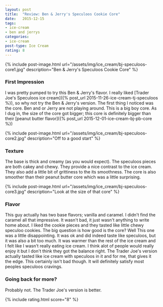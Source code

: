 ```yaml
---
layout: post
title:  "Review: Ben & Jerry's Speculoos Cookie Core"
date:   2015-12-15
tags:
- ice-cream
- ben and jerrys
categories:
- ice-cream
post-type: Ice Cream
rating: 8
---
```

{% include post-image.html url="/assets/img/ice_cream/bj-speculoos-core1.jpg" description="Ben & Jerry's Speculoos Cookie Core" %}

### First Impression
I was pretty pumped to try this Ben & Jerry's flavor. I really liked [Trader Joe's Speculoos ice cream]({% post_url  2015-11-26-ice-cream-tj-speculoos %}), so why not try the Ben & Jerry's version. The first thing I noticed was the core. Ben and or Jerry are not playing around. This is a big boy core. As I dug in, the size of the core got bigger; this core is definitely bigger than their [peanut butter flavor]({% post_url 2015-12-01-ice-cream-bj-pb-core %})

{% include post-image.html url="/assets/img/ice_cream/bj-speculoos-core2.jpg" description="Off to a good start" %}
### Texture
The base is thick and creamy (as you would expect). The speculoos pieces are both cakey and chewy. They provide a nice contrast to the ice cream. They also add a little bit of grittiness to the its smoothness. The core is also smoother than their peanut butter core which was a little surprising.

{% include post-image.html url="/assets/img/ice_cream/bj-speculoos-core3.jpg" description="Look at the size of that core" %}
### Flavor
This guy actually has two base flavors; vanilla and caramel. I didn't find the caramel all that impressive. It wasn't bad, it just wasn't anything to write home about. I liked the cookie pieces and they tasted like little chewy speculoo cookies. The big question is how good is the core? Well This one was a little disappointing. It was ok and did indeed taste like speculoos, but it was also a bit too much. It was warmer than the rest of the ice cream and I felt like I wasn't really eating ice cream. I think alot of people would really enjoy it but I don't think they got the balance right. The Trader Joe's version actually tasted like ice cream with speculoos in it and for me, that gives it the edge. This certainly isn't bad though. It will definitely satisfy most peoples speculoos cravings.

### Going back for more?
Probably not. The Trader Joe's version is better.

{% include rating.html score="8" %}
